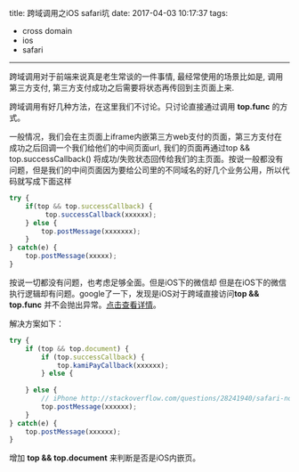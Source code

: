 title: 跨域调用之iOS safari坑
date: 2017-04-03 10:17:37
tags: 
- cross domain
- ios
- safari
---

跨域调用对于前端来说真是老生常谈的一件事情, 最经常使用的场景比如是, 调用第三方支付, 第三方支付成功之后需要将状态再传回到主页面上来.

跨域调用有好几种方法，在这里我们不讨论。只讨论直接通过调用 **top.func** 的方式。

一般情况，我们会在主页面上iframe内嵌第三方web支付的页面，第三方支付在成功之后回调一个我们给他们的中间页面url, 我们的页面再通过top && top.successCallback() 将成功/失败状态回传给我们的主页面。按说一般都没有问题，但是我们的中间页面因为要给公司里的不同域名的好几个业务公用，所以代码就写成下面这样
```javascript
try {
    if(top && top.successCallback) {
         top.successCallback(xxxxxx);
    } else {
        top.postMessage(xxxxxxx);
    }
} catch(e) {
    top.postMessage(xxxxx);
}
```

按说一切都没有问题，也考虑足够全面。但是iOS下的微信却
但是在iOS下的微信执行逻辑却有问题。google了一下，发现是iOS对于跨域直接访问**top && top.func** 并不会抛出异常。[点击查看详情](http://stackoverflow.com/questions/28241940/safari-not-catching-exception-when-trying-to-access-parent-window-object-with-ja)。

解决方案如下：
```javascript
try {
	if (top && top.document) {
		if (top.successCallback) {
			top.kamiPayCallback(xxxxxx);
		} else {
		
	} else {
		// iPhone http://stackoverflow.com/questions/28241940/safari-not-catching-exception-when-trying-to-access-parent-window-object-with-ja
		top.postMessage(xxxxxx);
	}
} catch(e) {
	top.postMessage(xxxxxx);
}
```
增加 **top && top.document** 来判断是否是iOS内嵌页。

